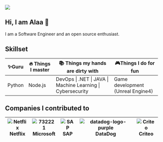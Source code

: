 ![](https://komarev.com/ghpvc/?username=alaabenfatma)
## Hi, I am Alaa 👋
I am a Software Engineer and an open source enthusiast. 



## Skillset

| ✨Guru   | 🔥 Things I master | 📚 Things my hands are dirty with            | 🎮Things I do for fun              |
|--------|-----------------|-------------------------------------------|----------------------------------|
| Python | Node.js         | DevOps \| .NET \| JAVA \| Machine Learning \| Cybersecurity | Game development (Unreal Engine4) |

## Companies I contributed to
| ![Netflix](https://user-images.githubusercontent.com/9027148/147424746-e0fd5990-3d42-4b40-9b01-eeeab2c01e05.png) <br>Netflix | ![732221](https://user-images.githubusercontent.com/9027148/147424828-5f10831b-d5d9-4ce8-8a7a-ef33c7739e42.png) <br>Microsoft | ![SAP](https://user-images.githubusercontent.com/9027148/147424950-8aa3032b-eaba-437c-9804-72368ad1a583.png)<br>SAP | ![datadog-logo-purple](https://user-images.githubusercontent.com/9027148/147424999-9783ce57-f23f-4b69-802d-ffcd4143da01.png)<br>DataDog | ![Criteo](https://user-images.githubusercontent.com/9027148/147425055-4ceaccd1-962d-43b9-9658-b8be8cf5127a.png)<br>Criteo |
|---------|-----------|-----|---------|--------|


